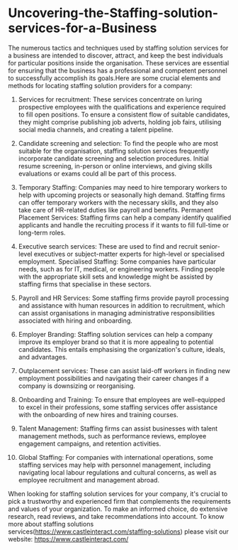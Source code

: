 # Uncovering-the-Staffing-solution-services-for-a-Business
The numerous tactics and techniques used by staffing solution services for a business are intended to discover, attract, and keep the best individuals for particular positions inside the organisation. These services are essential for ensuring that the business has a professional and competent personnel to successfully accomplish its goals.Here are some crucial elements and methods for locating staffing solution providers for a company:

1. Services for recruitment: These services concentrate on luring prospective employees with the qualifications and experience required to fill open positions. To ensure a consistent flow of suitable candidates, they might comprise publishing job adverts, holding job fairs, utilising social media channels, and creating a talent pipeline.
   
2. Candidate screening and selection: To find the people who are most suitable for the organisation, staffing solution services frequently incorporate candidate screening and selection procedures. Initial resume screening, in-person or online interviews, and giving skills evaluations or exams could all be part of this process.
   
3. Temporary Staffing: Companies may need to hire temporary workers to help with upcoming projects or seasonally high demand. Staffing firms can offer temporary workers with the necessary skills, and they also take care of HR-related duties like payroll and benefits.
Permanent Placement Services: Staffing firms can help a company identify qualified applicants and handle the recruiting process if it wants to fill full-time or long-term roles.

4. Executive search services: These are used to find and recruit senior-level executives or subject-matter experts for high-level or specialised employment.
Specialised Staffing: Some companies have particular needs, such as for IT, medical, or engineering workers. Finding people with the appropriate skill sets and knowledge might be assisted by staffing firms that specialise in these sectors.

5. Payroll and HR Services: Some staffing firms provide payroll processing and assistance with human resources in addition to recruitment, which can assist organisations in managing administrative responsibilities associated with hiring and onboarding.
   
6. Employer Branding: Staffing solution services can help a company improve its employer brand so that it is more appealing to potential candidates. This entails emphasising the organization's culture, ideals, and advantages.
   
7. Outplacement services: These can assist laid-off workers in finding new employment possibilities and navigating their career changes if a company is downsizing or reorganising.
   
8. Onboarding and Training: To ensure that employees are well-equipped to excel in their professions, some staffing services offer assistance with the onboarding of new hires and training courses.
   
9. Talent Management: Staffing firms can assist businesses with talent management methods, such as performance reviews, employee engagement campaigns, and retention activities.
    
10. Global Staffing: For companies with international operations, some staffing services may help with personnel management, including navigating local labour regulations and cultural concerns, as well as employee recruitment and management abroad.
    
When looking for staffing solution services for your company, it's crucial to pick a trustworthy and experienced firm that complements the requirements and values of your organization. To make an informed choice, do extensive research, read reviews, and take recommendations into account.
To know more about staffing solutions services(https://www.castleinteract.com/staffing-solutions) please visit our website: https://www.castleinteract.com/
